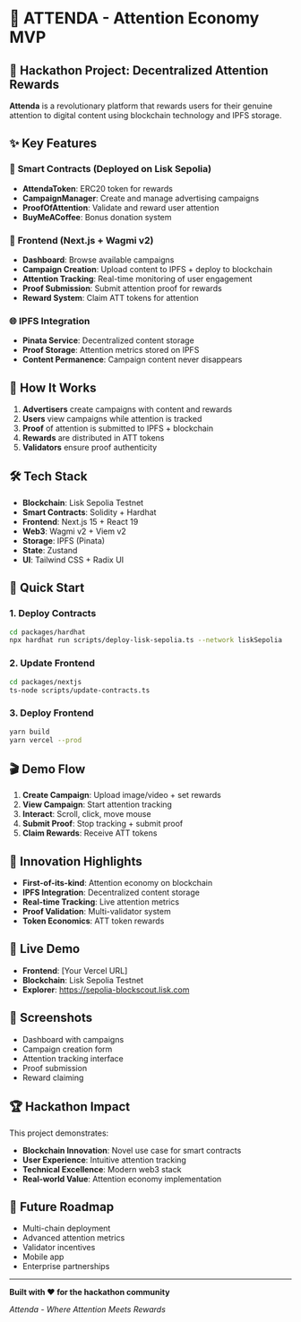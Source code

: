 # 🎯 **ATTENDA - Attention Economy MVP**

## 🚀 **Hackathon Project: Decentralized Attention Rewards**

**Attenda** is a revolutionary platform that rewards users for their genuine attention to digital content using blockchain technology and IPFS storage.

## ✨ **Key Features**

### 🔐 **Smart Contracts (Deployed on Lisk Sepolia)**
- **AttendaToken**: ERC20 token for rewards
- **CampaignManager**: Create and manage advertising campaigns
- **ProofOfAttention**: Validate and reward user attention
- **BuyMeACoffee**: Bonus donation system

### 🎨 **Frontend (Next.js + Wagmi v2)**
- **Dashboard**: Browse available campaigns
- **Campaign Creation**: Upload content to IPFS + deploy to blockchain
- **Attention Tracking**: Real-time monitoring of user engagement
- **Proof Submission**: Submit attention proof for rewards
- **Reward System**: Claim ATT tokens for attention

### 🌐 **IPFS Integration**
- **Pinata Service**: Decentralized content storage
- **Proof Storage**: Attention metrics stored on IPFS
- **Content Permanence**: Campaign content never disappears

## 🎯 **How It Works**

1. **Advertisers** create campaigns with content and rewards
2. **Users** view campaigns while attention is tracked
3. **Proof** of attention is submitted to IPFS + blockchain
4. **Rewards** are distributed in ATT tokens
5. **Validators** ensure proof authenticity

## 🛠 **Tech Stack**

- **Blockchain**: Lisk Sepolia Testnet
- **Smart Contracts**: Solidity + Hardhat
- **Frontend**: Next.js 15 + React 19
- **Web3**: Wagmi v2 + Viem v2
- **Storage**: IPFS (Pinata)
- **State**: Zustand
- **UI**: Tailwind CSS + Radix UI

## 🚀 **Quick Start**

### 1. **Deploy Contracts**
```bash
cd packages/hardhat
npx hardhat run scripts/deploy-lisk-sepolia.ts --network liskSepolia
```

### 2. **Update Frontend**
```bash
cd packages/nextjs
ts-node scripts/update-contracts.ts
```

### 3. **Deploy Frontend**
```bash
yarn build
yarn vercel --prod
```

## 🎬 **Demo Flow**

1. **Create Campaign**: Upload image/video + set rewards
2. **View Campaign**: Start attention tracking
3. **Interact**: Scroll, click, move mouse
4. **Submit Proof**: Stop tracking + submit proof
5. **Claim Rewards**: Receive ATT tokens

## 🌟 **Innovation Highlights**

- **First-of-its-kind**: Attention economy on blockchain
- **IPFS Integration**: Decentralized content storage
- **Real-time Tracking**: Live attention metrics
- **Proof Validation**: Multi-validator system
- **Token Economics**: ATT token rewards

## 🔗 **Live Demo**

- **Frontend**: [Your Vercel URL]
- **Blockchain**: Lisk Sepolia Testnet
- **Explorer**: https://sepolia-blockscout.lisk.com

## 📱 **Screenshots**

- Dashboard with campaigns
- Campaign creation form
- Attention tracking interface
- Proof submission
- Reward claiming

## 🏆 **Hackathon Impact**

This project demonstrates:
- **Blockchain Innovation**: Novel use case for smart contracts
- **User Experience**: Intuitive attention tracking
- **Technical Excellence**: Modern web3 stack
- **Real-world Value**: Attention economy implementation

## 🚀 **Future Roadmap**

- Multi-chain deployment
- Advanced attention metrics
- Validator incentives
- Mobile app
- Enterprise partnerships

---

**Built with ❤️ for the hackathon community**

*Attenda - Where Attention Meets Rewards*
